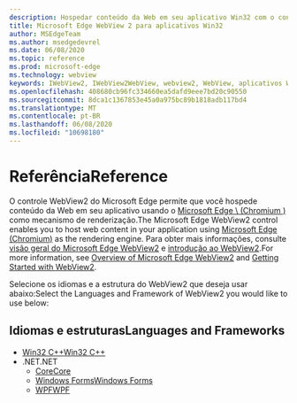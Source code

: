 ```yaml
---
description: Hospedar conteúdo da Web em seu aplicativo Win32 com o controle Microsoft Edge WebView 2
title: Microsoft Edge WebView 2 para aplicativos Win32
author: MSEdgeTeam
ms.author: msedgedevrel
ms.date: 06/08/2020
ms.topic: reference
ms.prod: microsoft-edge
ms.technology: webview
keywords: IWebView2, IWebView2WebView, webview2, WebView, aplicativos Win32, Win32, Edge, ICoreWebView2, ICoreWebView2Controller, controle do navegador, HTML Edge
ms.openlocfilehash: 408680cb96fc334660ea5dafd9eee7bd20c90550
ms.sourcegitcommit: 8dca1c1367853e45a0a975bc89b1818adb117bd4
ms.translationtype: MT
ms.contentlocale: pt-BR
ms.lasthandoff: 06/08/2020
ms.locfileid: "10698180"
---
```

# <span data-ttu-id="dfcaf-104">Referência</span><span class="sxs-lookup"><span data-stu-id="dfcaf-104">Reference</span></span>

<span data-ttu-id="dfcaf-105">O controle WebView2 do Microsoft Edge permite que você hospede conteúdo da Web em seu aplicativo usando o [Microsoft Edge \ (Chromium \)](https://www.microsoftedgeinsider.com) como mecanismo de renderização.</span><span class="sxs-lookup"><span data-stu-id="dfcaf-105">The Microsoft Edge WebView2 control enables you to host web content in your application using [Microsoft Edge \(Chromium\)](https://www.microsoftedgeinsider.com) as the rendering engine.</span></span>  <span data-ttu-id="dfcaf-106">Para obter mais informações, consulte [visão geral do Microsoft Edge WebView2](./index.md) e [introdução ao WebView2](gettingstarted/win32.md).</span><span class="sxs-lookup"><span data-stu-id="dfcaf-106">For more information, see [Overview of Microsoft Edge WebView2](./index.md) and [Getting Started with WebView2](gettingstarted/win32.md).</span></span>

<span data-ttu-id="dfcaf-107">Selecione os idiomas e a estrutura do WebView2 que deseja usar abaixo:</span><span class="sxs-lookup"><span data-stu-id="dfcaf-107">Select the Languages and Framework of WebView2 you would like to use below:</span></span>

## <span data-ttu-id="dfcaf-108">Idiomas e estruturas</span><span class="sxs-lookup"><span data-stu-id="dfcaf-108">Languages and Frameworks</span></span>

* [<span data-ttu-id="dfcaf-109">Win32 C++</span><span class="sxs-lookup"><span data-stu-id="dfcaf-109">Win32 C++</span></span>](reference/win32/0-9-538-reference-webview2.md)
* <span data-ttu-id="dfcaf-110">.NET</span><span class="sxs-lookup"><span data-stu-id="dfcaf-110">.NET</span></span>
  * [<span data-ttu-id="dfcaf-111">Core</span><span class="sxs-lookup"><span data-stu-id="dfcaf-111">Core</span></span>](reference/dotnet/0-9-538-reference-webview2.md)
  * [<span data-ttu-id="dfcaf-112">Windows Forms</span><span class="sxs-lookup"><span data-stu-id="dfcaf-112">Windows Forms</span></span>](reference/winforms/0-9-515-reference-webview2.md)
  * [<span data-ttu-id="dfcaf-113">WPF</span><span class="sxs-lookup"><span data-stu-id="dfcaf-113">WPF</span></span>](reference/wpf/0-9-515-reference-webview2.md)
